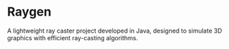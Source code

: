 # Raygen
A lightweight ray caster project developed in Java, designed to simulate 3D graphics with efficient ray-casting algorithms.
